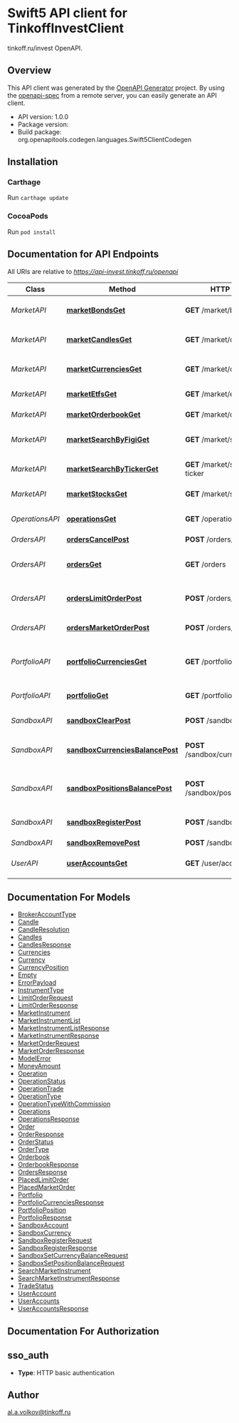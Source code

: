 # Swift5 API client for TinkoffInvestClient

tinkoff.ru/invest OpenAPI.

## Overview
This API client was generated by the [OpenAPI Generator](https://openapi-generator.tech) project.  By using the [openapi-spec](https://github.com/OAI/OpenAPI-Specification) from a remote server, you can easily generate an API client.

- API version: 1.0.0
- Package version: 
- Build package: org.openapitools.codegen.languages.Swift5ClientCodegen

## Installation

### Carthage

Run `carthage update`

### CocoaPods

Run `pod install`

## Documentation for API Endpoints

All URIs are relative to *https://api-invest.tinkoff.ru/openapi*

Class | Method | HTTP request | Description
------------ | ------------- | ------------- | -------------
*MarketAPI* | [**marketBondsGet**](docs/MarketAPI.md#marketbondsget) | **GET** /market/bonds | Получение списка облигаций
*MarketAPI* | [**marketCandlesGet**](docs/MarketAPI.md#marketcandlesget) | **GET** /market/candles | Получение исторических свечей по FIGI
*MarketAPI* | [**marketCurrenciesGet**](docs/MarketAPI.md#marketcurrenciesget) | **GET** /market/currencies | Получение списка валютных пар
*MarketAPI* | [**marketEtfsGet**](docs/MarketAPI.md#marketetfsget) | **GET** /market/etfs | Получение списка ETF
*MarketAPI* | [**marketOrderbookGet**](docs/MarketAPI.md#marketorderbookget) | **GET** /market/orderbook | Получение стакана по FIGI
*MarketAPI* | [**marketSearchByFigiGet**](docs/MarketAPI.md#marketsearchbyfigiget) | **GET** /market/search/by-figi | Получение инструмента по FIGI
*MarketAPI* | [**marketSearchByTickerGet**](docs/MarketAPI.md#marketsearchbytickerget) | **GET** /market/search/by-ticker | Получение инструмента по тикеру
*MarketAPI* | [**marketStocksGet**](docs/MarketAPI.md#marketstocksget) | **GET** /market/stocks | Получение списка акций
*OperationsAPI* | [**operationsGet**](docs/OperationsAPI.md#operationsget) | **GET** /operations | Получение списка операций
*OrdersAPI* | [**ordersCancelPost**](docs/OrdersAPI.md#orderscancelpost) | **POST** /orders/cancel | Отмена заявки
*OrdersAPI* | [**ordersGet**](docs/OrdersAPI.md#ordersget) | **GET** /orders | Получение списка активных заявок
*OrdersAPI* | [**ordersLimitOrderPost**](docs/OrdersAPI.md#orderslimitorderpost) | **POST** /orders/limit-order | Создание лимитной заявки
*OrdersAPI* | [**ordersMarketOrderPost**](docs/OrdersAPI.md#ordersmarketorderpost) | **POST** /orders/market-order | Создание рыночной заявки
*PortfolioAPI* | [**portfolioCurrenciesGet**](docs/PortfolioAPI.md#portfoliocurrenciesget) | **GET** /portfolio/currencies | Получение валютных активов клиента
*PortfolioAPI* | [**portfolioGet**](docs/PortfolioAPI.md#portfolioget) | **GET** /portfolio | Получение портфеля клиента
*SandboxAPI* | [**sandboxClearPost**](docs/SandboxAPI.md#sandboxclearpost) | **POST** /sandbox/clear | Удаление всех позиций
*SandboxAPI* | [**sandboxCurrenciesBalancePost**](docs/SandboxAPI.md#sandboxcurrenciesbalancepost) | **POST** /sandbox/currencies/balance | Выставление баланса по валютным позициям
*SandboxAPI* | [**sandboxPositionsBalancePost**](docs/SandboxAPI.md#sandboxpositionsbalancepost) | **POST** /sandbox/positions/balance | Выставление баланса по инструментным позициям
*SandboxAPI* | [**sandboxRegisterPost**](docs/SandboxAPI.md#sandboxregisterpost) | **POST** /sandbox/register | Регистрация клиента в sandbox
*SandboxAPI* | [**sandboxRemovePost**](docs/SandboxAPI.md#sandboxremovepost) | **POST** /sandbox/remove | Удаление счета
*UserAPI* | [**userAccountsGet**](docs/UserAPI.md#useraccountsget) | **GET** /user/accounts | Получение брокерских счетов клиента


## Documentation For Models

 - [BrokerAccountType](docs/BrokerAccountType.md)
 - [Candle](docs/Candle.md)
 - [CandleResolution](docs/CandleResolution.md)
 - [Candles](docs/Candles.md)
 - [CandlesResponse](docs/CandlesResponse.md)
 - [Currencies](docs/Currencies.md)
 - [Currency](docs/Currency.md)
 - [CurrencyPosition](docs/CurrencyPosition.md)
 - [Empty](docs/Empty.md)
 - [ErrorPayload](docs/ErrorPayload.md)
 - [InstrumentType](docs/InstrumentType.md)
 - [LimitOrderRequest](docs/LimitOrderRequest.md)
 - [LimitOrderResponse](docs/LimitOrderResponse.md)
 - [MarketInstrument](docs/MarketInstrument.md)
 - [MarketInstrumentList](docs/MarketInstrumentList.md)
 - [MarketInstrumentListResponse](docs/MarketInstrumentListResponse.md)
 - [MarketInstrumentResponse](docs/MarketInstrumentResponse.md)
 - [MarketOrderRequest](docs/MarketOrderRequest.md)
 - [MarketOrderResponse](docs/MarketOrderResponse.md)
 - [ModelError](docs/ModelError.md)
 - [MoneyAmount](docs/MoneyAmount.md)
 - [Operation](docs/Operation.md)
 - [OperationStatus](docs/OperationStatus.md)
 - [OperationTrade](docs/OperationTrade.md)
 - [OperationType](docs/OperationType.md)
 - [OperationTypeWithCommission](docs/OperationTypeWithCommission.md)
 - [Operations](docs/Operations.md)
 - [OperationsResponse](docs/OperationsResponse.md)
 - [Order](docs/Order.md)
 - [OrderResponse](docs/OrderResponse.md)
 - [OrderStatus](docs/OrderStatus.md)
 - [OrderType](docs/OrderType.md)
 - [Orderbook](docs/Orderbook.md)
 - [OrderbookResponse](docs/OrderbookResponse.md)
 - [OrdersResponse](docs/OrdersResponse.md)
 - [PlacedLimitOrder](docs/PlacedLimitOrder.md)
 - [PlacedMarketOrder](docs/PlacedMarketOrder.md)
 - [Portfolio](docs/Portfolio.md)
 - [PortfolioCurrenciesResponse](docs/PortfolioCurrenciesResponse.md)
 - [PortfolioPosition](docs/PortfolioPosition.md)
 - [PortfolioResponse](docs/PortfolioResponse.md)
 - [SandboxAccount](docs/SandboxAccount.md)
 - [SandboxCurrency](docs/SandboxCurrency.md)
 - [SandboxRegisterRequest](docs/SandboxRegisterRequest.md)
 - [SandboxRegisterResponse](docs/SandboxRegisterResponse.md)
 - [SandboxSetCurrencyBalanceRequest](docs/SandboxSetCurrencyBalanceRequest.md)
 - [SandboxSetPositionBalanceRequest](docs/SandboxSetPositionBalanceRequest.md)
 - [SearchMarketInstrument](docs/SearchMarketInstrument.md)
 - [SearchMarketInstrumentResponse](docs/SearchMarketInstrumentResponse.md)
 - [TradeStatus](docs/TradeStatus.md)
 - [UserAccount](docs/UserAccount.md)
 - [UserAccounts](docs/UserAccounts.md)
 - [UserAccountsResponse](docs/UserAccountsResponse.md)


## Documentation For Authorization


## sso_auth

- **Type**: HTTP basic authentication


## Author

al.a.volkov@tinkoff.ru

